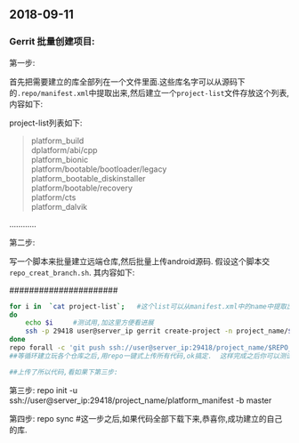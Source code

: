 ## 2018-09-11
### Gerrit 批量创建项目:
第一步:

首先把需要建立的库全部列在一个文件里面.这些库名字可以从源码下的`.repo/manifest.xml`中提取出来,然后建立一个`project-list`文件存放这个列表,内容如下:

project-list列表如下:
> platform_build   
> dplatform/abi/cpp   
> platform_bionic  
> platform/bootable/bootloader/legacy   
> platform_bootable_diskinstaller   
> platform/bootable/recovery   
> platform/cts   
> platform_dalvik   

............

第二步: 

写一个脚本来批量建立远端仓库,然后批量上传android源码.  假设这个脚本交`repo_creat_branch.sh`. 其内容如下:

######################
``` sh
for i in  `cat project-list`;   #这个list可以从manifest.xml中的name中提取出来
do
    echo $i     #测试用,加这里方便看进展
    ssh -p 29418 user@server_ip gerrit create-project -n project_name/$i;   #建立单个仓库
done
repo forall -c 'git push ssh://user@server_ip:29418/project_name/$REPO_PROJECT  HEAD:refs/heads/master'
##等循环建立玩各个仓库之后,用repo一键式上传所有代码,ok搞定.  这样完成之后你可以测试下是否成功的

##上传了所以代码,看如果下第三步:
```



第三步: repo init -u ssh://user@server_ip:29418/project_name/platform_manifest -b master 

第四步: repo sync   #这一步之后,如果代码全部下载下来,恭喜你,成功建立的自己的库.